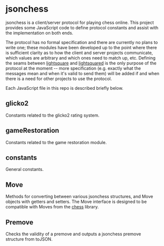 jsonchess
=========

jsonchess is a client/server protocol for playing chess online.  This project provides some JavaScript
code to define protocol constants and assist with the implementation on
both ends.

The protocol has no formal specification and there are currently no plans to
write one; these modules have been developed up to the point where there is
sufficient clarity as to how the client and server projects communicate, which
values are arbitrary and which ones need to match up, etc.  Defining the seams
between [lightsquare](http://github.com/jsonchess/lightsquare) and
[lightsquared](http://github.com/jsonchess/lightsquared) is the only purpose of
the protocol at the moment -- more specification (e.g. exactly what the messages
mean and when it's valid to send them) will be added if and when there is a need
for other projects to use the protocol.

Each JavaScript file in this repo is described briefly below.

glicko2
-------

Constants related to the glicko2 rating system.

gameRestoration
---------------

Constants related to the game restoration module.

constants
---------

General constants.

Move
----

Methods for converting between various jsonchess structures, and Move objects
with getters and setters.  The Move interface is designed to be compatible with
Moves from the [chess](http://github.com/gushogg-blake/chess) library.

Premove
-------

Checks the validity of a premove and outputs a jsonchess premove structure from
toJSON.